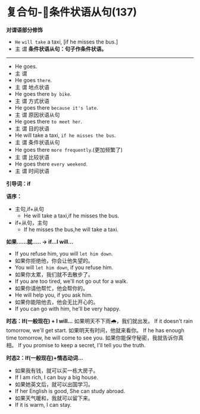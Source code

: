 # 复合句-条件状语从句(137)
**对谓语部分修饰**
* `He` `will take` a taxi, [if he misses the bus.]
*  主    谓
**条件状语从句：句子作条件状语。**

------
* He goes.
* 主  谓
* He goes `there`.
* 主  谓  地点状语
* He goes there `by bike`.
* 主  谓         方式状语
* He goes there `because it's late`.
* 主  谓         原因状语从句
* He goes there `to meet her`.
* 主  谓         目的状语
* He will take a taxi, `if he misses the bus`.
* 主  谓                 条件状语从句
* He goes there `more frequently`.(更加频繁了)
* 主  谓          比较状语
* He goes there `every weekend`.
* 主  谓          时间状语

**引导词：if**

**语序：**
* 主句,if+从句
  * He will take a taxi,if he misses the bus.
* if+从句，主句
  * If he misses the bus,he will take a taxi.

**如果......就..... -> if...I will...**
* If you refuse him, you will `let him down`.
* 如果你拒绝他，你会让他失望的。
* You will `let him down`, if you refuse him.
* 如果你太累，我们就不去散步了。
* If you are too tired, we'll not go out for a walk.
* 如果你请他帮忙，他会帮你的。
* He will help you, if you ask him.
* 如果你能陪他去，他会无比开心的。
* If you can go with him, he'll be very happy.

**时态：If(一般现在) + I will...**
如果明天不下雨🌧，我们就出发。
If it doesn't rain tomorrow, we'll get start.
如果明天有时间，他就来看你。
If he has enough time tomorrow, he will come to see you.
如果你能保守秘密，我就告诉你真相。
If you promise to keep a secret, I'll tell you the truth.

**时态2：If(一般现在)+情态动词...**
* 如果我有钱，就可以买一栋大房子。
* If I am rich, I can buy a big house.
* 如果她英文后，就可以出国学习。
* If her English is good, She can study abroad.
* 如果天气暖和，我就可以留下来。
* If it is warm, I can stay.


